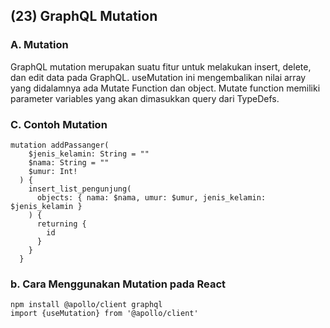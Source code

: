 ## **(23) GraphQL Mutation**

### A. Mutation

GraphQL mutation merupakan suatu fitur untuk melakukan insert, delete, dan edit data pada GraphQL.
useMutation ini mengembalikan nilai array yang didalamnya ada Mutate Function dan object.
Mutate function memiliki parameter variables yang akan dimasukkan query dari TypeDefs.

### C. Contoh Mutation

```
mutation addPassanger(
    $jenis_kelamin: String = ""
    $nama: String = ""
    $umur: Int!
  ) {
    insert_list_pengunjung(
      objects: { nama: $nama, umur: $umur, jenis_kelamin: $jenis_kelamin }
    ) {
      returning {
        id
      }
    }
  }
```

### b. Cara Menggunakan Mutation pada React

```
npm install @apollo/client graphql
import {useMutation} from '@apollo/client'
```
